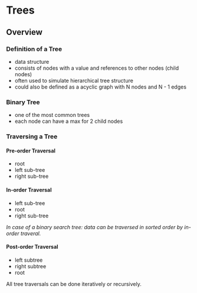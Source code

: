 # Trees
## Overview
### Definition of a Tree
* data structure
* consists of nodes with a value and references to other nodes (child nodes)
* often used to simulate hierarchical tree structure
* could also be defined as a acyclic graph with N nodes and N - 1 edges

### Binary Tree
* one of the most common trees
* each node can have a max for 2 child nodes

### Traversing a Tree
#### Pre-order Traversal
* root
* left sub-tree
* right sub-tree

#### In-order Traversal
* left sub-tree
* root
* right sub-tree

*In case of a binary search tree: data can be traversed in sorted order by in-order traveral.*

#### Post-order Traversal
* left subtree
* right subtree
* root

All tree traversals can be done iteratively or recursively.
